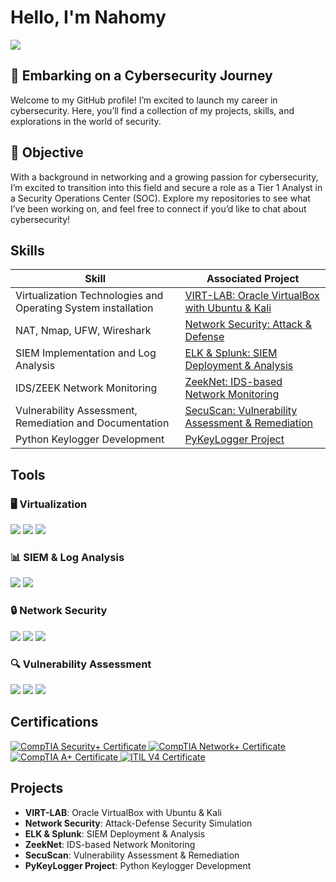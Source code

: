 # Hello, I'm Nahomy
<a href="https://linkedin.com/in/nahomy-ovanna-06bbb6267"><img src="https://img.shields.io/badge/-LinkedIn-0072b1?&style=for-the-badge&logo=linkedin&logoColor=white" /></a>

## 🚀 Embarking on a Cybersecurity Journey

Welcome to my GitHub profile! I’m excited to launch my career in cybersecurity. Here, you’ll find a collection of my projects, skills, and explorations in the world of security.

## 🎯 Objective

With a background in networking and a growing passion for cybersecurity, I’m excited to transition into this field and secure a role as a Tier 1 Analyst in a Security Operations Center (SOC). Explore my repositories to see what I’ve been working on, and feel free to connect if you’d like to chat about cybersecurity!

## Skills

| Skill                                         | Associated Project         |
|-----------------------------------------------|----------------------------|
| Virtualization Technologies and Operating System installation         | <a href="https://google.com">VIRT-LAB: Oracle VirtualBox with Ubuntu & Kali</a>|
| NAT, Nmap, UFW, Wireshark | <a href="https://google.com">Network Security: Attack & Defense</a>|
| SIEM Implementation and Log Analysis | <a href="https://google.com">ELK & Splunk: SIEM Deployment & Analysis</a>|
| IDS/ZEEK Network Monitoring         | <a href="https://google.com">ZeekNet: IDS-based Network Monitoring</a>|
| Vulnerability Assessment, Remediation and Documentation	               | <a href="https://google.com">SecuScan: Vulnerability Assessment & Remediation</a>|
| Python Keylogger Development | <a href="https://google.com">PyKeyLogger Project </a>|

## Tools

### 🖥️ Virtualization
<div>
    <img src="https://img.shields.io/badge/-Oracle%20VirtualBox-183A7A?&style=for-the-badge&logo=oracle&logoColor=white" />
    <img src="https://img.shields.io/badge/-Ubuntu-E95420?&style=for-the-badge&logo=ubuntu&logoColor=white" />
    <img src="https://img.shields.io/badge/-Kali%20Linux-000000?&style=for-the-badge&logo=kali-linux&logoColor=white" />

### 📊 SIEM & Log Analysis
<div>
    <img src="https://img.shields.io/badge/-ELK%20Stack-005571?&style=for-the-badge&logo=elasticsearch&logoColor=white" />
    <img src="https://img.shields.io/badge/-Splunk-000000?&style=for-the-badge&logo=splunk&logoColor=white" />
</div>

### 🔒 Network Security
<div>
    <img src="https://img.shields.io/badge/-Snort-FF0000?&style=for-the-badge&logo=snort&logoColor=white" />
    <img src="https://img.shields.io/badge/-Suricata-EF3B2D?&style=for-the-badge&logo=Suricata&logoColor=white" />
    <img src="https://img.shields.io/badge/-Zeek-777BB4?&style=for-the-badge&logo=Zeek&logoColor=white" />
</div>

### 🔍 Vulnerability Assessment
<div>
    <img src="https://img.shields.io/badge/-Tenable%20Nessus-3D3D3D?&style=for-the-badge&logo=tenable&logoColor=white" />
    <img src="https://img.shields.io/badge/-Nmap-000000?&style=for-the-badge&logo=nmap&logoColor=white" />
    <img src="https://img.shields.io/badge/-Wireshark-1679A7?&style=for-the-badge&logo=Wireshark&logoColor=white" />
</div>

## Certifications

<div>
<a href="https://github.com/nahomyOvanna/nahomyOvanna/blob/main/CompTIA%20Security%2B%20ce%20certificate.pdf" target="_blank">
  <img src="https://img.shields.io/badge/-CompTIA%20Security%2B-FF0000?&style=for-the-badge&logo=CompTIA&logoColor=white" alt="CompTIA Security+ Certificate"/>
</a>
<a href="https://github.com/nahomyOvanna/nahomyOvanna/blob/main/CompTIA%20Network%2B%20ce%20certificate.pdf" target="_blank">
  <img src="https://img.shields.io/badge/-CompTIA%20Network%2B-00A3E0?&style=for-the-badge&logo=CompTIA&logoColor=white" alt="CompTIA Network+ Certificate"/>
</a>
<a href="https://github.com/nahomyOvanna/nahomyOvanna/blob/main/CompTIA%20A%2B%20ce%20certificate.pdf" target="_blank">
  <img src="https://img.shields.io/badge/-CompTIA%20A%2B-0098D4?&style=for-the-badge&logo=CompTIA&logoColor=white" alt="CompTIA A+ Certificate"/>
</a>
<a href="https://github.com/nahomyOvanna/nahomyOvanna/blob/main/ITIL%20cert.pdf" target="_blank">
  <img src="https://img.shields.io/badge/-ITIL%20V4-003F6C?&style=for-the-badge&logo=itil&logoColor=white" alt="ITIL V4 Certificate"/>
</a>
</div>

## Projects
- **VIRT-LAB**: Oracle VirtualBox with Ubuntu & Kali
- **Network Security**: Attack-Defense Security Simulation
- **ELK & Splunk**: SIEM Deployment & Analysis
- **ZeekNet**: IDS-based Network Monitoring
- **SecuScan**: Vulnerability Assessment & Remediation
- **PyKeyLogger Project**: Python Keylogger Development
